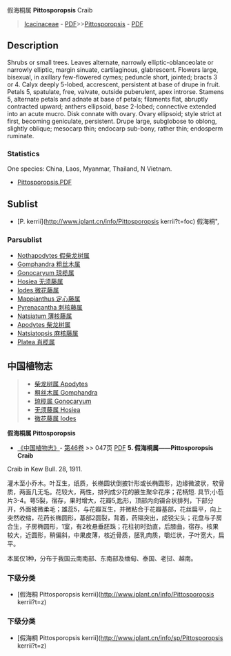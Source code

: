 假海桐属 **Pittosporopsis** Craib

> [Icacinaceae](http://www.iplant.cn/info/Icacinaceae?t=foc) - [PDF](http://www.iplant.cn/foc/pdf/Icacinaceae.pdf)>>[Pittosporopsis](http://www.iplant.cn/info/Pittosporopsis?t=foc) - [PDF](http://www.iplant.cn/foc/pdf/Pittosporopsis.pdf)

## Description

Shrubs or small trees. Leaves alternate, narrowly elliptic-oblanceolate or narrowly elliptic, margin sinuate, cartilaginous, glabrescent. Flowers large, bisexual, in axillary few-flowered cymes; peduncle short, jointed; bracts 3 or 4. Calyx deeply 5-lobed, accrescent, persistent at base of drupe in fruit. Petals 5, spatulate, free, valvate, outside puberulent, apex introrse. Stamens 5, alternate petals and adnate at base of petals; filaments flat, abruptly contracted upward; anthers ellipsoid, base 2-lobed; connective extended into an acute mucro. Disk connate with ovary. Ovary ellipsoid; style strict at first, becoming geniculate, persistent. Drupe large, subglobose to oblong, slightly oblique; mesocarp thin; endocarp sub-bony, rather thin; endosperm ruminate.

### Statistics
One species: China, Laos, Myanmar, Thailand, N Vietnam.


* [Pittosporopsis.PDF](http://www.iplant.cn/foc/pdf/Pittosporopsis.pdf)

## Sublist

* [P.  kerrii](http://www.iplant.cn/info/Pittosporopsis kerrii?t=foc) 假海桐",

### Parsublist

* [Nothapodytes  假柴龙树属](http://www.iplant.cn/info/Nothapodytes?t=foc)
* [Gomphandra  粗丝木属](http://www.iplant.cn/info/Gomphandra?t=foc)
* [Gonocaryum  琼榄属](http://www.iplant.cn/info/Gonocaryum?t=foc)
* [Hosiea  无须藤属](http://www.iplant.cn/info/Hosiea?t=foc)
* [Iodes  微花藤属](http://www.iplant.cn/info/Iodes?t=foc)
* [Mappianthus  定心藤属](http://www.iplant.cn/info/Mappianthus?t=foc)
* [Pyrenacantha  刺核藤属](http://www.iplant.cn/info/Pyrenacantha?t=foc)
* [Natsiatum  薄核藤属](http://www.iplant.cn/info/Natsiatum?t=foc)
* [Apodytes  柴龙树属](http://www.iplant.cn/info/Apodytes?t=foc)
* [Natsiatopsis  麻核藤属](http://www.iplant.cn/info/Natsiatopsis?t=foc)
* [Platea  肖榄属](http://www.iplant.cn/info/Platea?t=foc)


## 中国植物志

> * [柴龙树属  Apodytes](Apodytes-柴龙树属.md)
> * [粗丝木属  Gomphandra](http://www.iplant.cn/info/Gomphandra?t=z)
> * [琼榄属  Gonocaryum](http://www.iplant.cn/info/Gonocaryum?t=z)
> * [无须藤属  Hosiea](http://www.iplant.cn/info/Hosiea?t=z)
> * [微花藤属  Iodes](http://www.iplant.cn/info/Iodes?t=z)


**假海桐属 Pittosporopsis**

* [《中国植物志》](http://www.iplant.cn/frps)- [第46卷](http://www.iplant.cn/frps/vol/46) >> 047页 [PDF](http://www.iplant.cn/frps/pdf/46/047y.pdf)
**5. 假海桐属——Pittosporopsis Craib**

Craib in Kew Bull. 28, 1911.

灌木至小乔木。叶互生，纸质，长椭圆状倒披针形或长椭圆形，边缘微波状，软骨质，两面几无毛。花较大，两性，排列成少花的腋生聚伞花序；花柄短. 具节;小苞片3-4。萼5裂，宿存，果时增大，花瓣5,匙形，顶部内向镊合状排列，下部分开，外面被微柔毛；雄蕊5，与花瓣互生，并微粘合于花瓣基部，花丝扁平，向上突然收缩，花药长椭圆形，基部2圆裂，背着，药隔突出，成锐尖头；花盘与子房合生，子房椭圆形，1室，有2枚悬垂胚珠；花柱初时劲直，后膝曲，宿存。核果较大，近圆形，稍偏斜，中果皮薄，核近骨质，胚乳肉质，嚼烂状，子叶宽大，扁平。

本属仅1种，分布于我国云南南部、东南部及缅甸、泰国、老挝、越南。

### 下级分类
* [假海桐  Pittosporopsis kerrii](http://www.iplant.cn/info/Pittosporopsis kerrii?t=z)

### 下级分类
* [假海桐  Pittosporopsis kerrii](http://www.iplant.cn/info/sp/Pittosporopsis kerrii?t=z)
